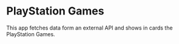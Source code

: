 # PlayStation Games

This app fetches data form an external API and shows in cards the PlayStation Games.
